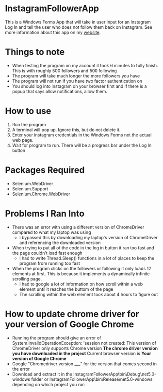 # InstagramFollowerApp
This is a Windows Forms App that will take in user input for an Instagram Log In and tell the user who does not follow them back on Instagram. See more information about this app on my [website](https://people.cs.ksu.edu/~jbui/).

# Things to note
- When testing the program on my account it took 6 minutes to fully finish. This is with roughly 500 followers and 500 following
- The program will take much longer the more followers you have
- The program will not run if you have two factor authentication on
- You should log into instagram on your browser first and if there is a popup that says allow notifications, allow them.

# How to use
1. Run the program
2. A terminal will pop up. Ignore this, but do not delete it.
3. Enter your instagram credentials in the Windows Forms not the actual web page.
4. Wait for program to run. There will be a progress bar under the Log In button

# Packages Required
- Selenium.WebDriver
- Selenium.Support
- Selenium.Chrome.WebDriver

# Problems I Ran Into
- There was an error with using a different version of ChromeDriver compared to what my laptop was using
  - I bypassed this by downloading my laptop's version of ChromeDriver and referencing the downloaded version
- When trying to put all of the code in the log in button it ran too fast and the page couldn't load fast enough
  - I had to write Thread.Sleep() functions in a lot of places to keep the program from running too fast
- When the program clicks on the followers or following it only loads 12 elements at first. This is because it implements a dynamically infinite scrolling page.
  - I had to google a lot of information on how scroll within a web element until it reaches the buttom of the page
  - The scrolling within the web element took about 4 hours to figure out

# How to update chrome driver for your version of Google Chrome
- Running the program should give an error of System.InvalidOperationException: 'session not created: This version of ChromeDriver only supports Chrome version **The chrome driver version you have downloaded in the project** Current browser version is **Your version of Google Chrome**
- Google "Chromedriver version ___" for the version that comes second in the error
- Download and extract it in the InstagramFollowerApp\bin\Debug\net5.0-windows folder or InstagramFollowerApp\bin\Release\net5.0-windows depending on which project you run
